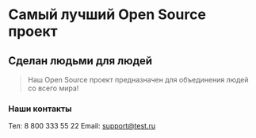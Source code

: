 # Самый лучший Open Source проект

## Сделан людьми для людей

> Наш Open Source проект предназначен для объединения людей со всего мира!
> 
### Наши контакты

Тел: 8 800 333 55 22
Email: support@test.ru
